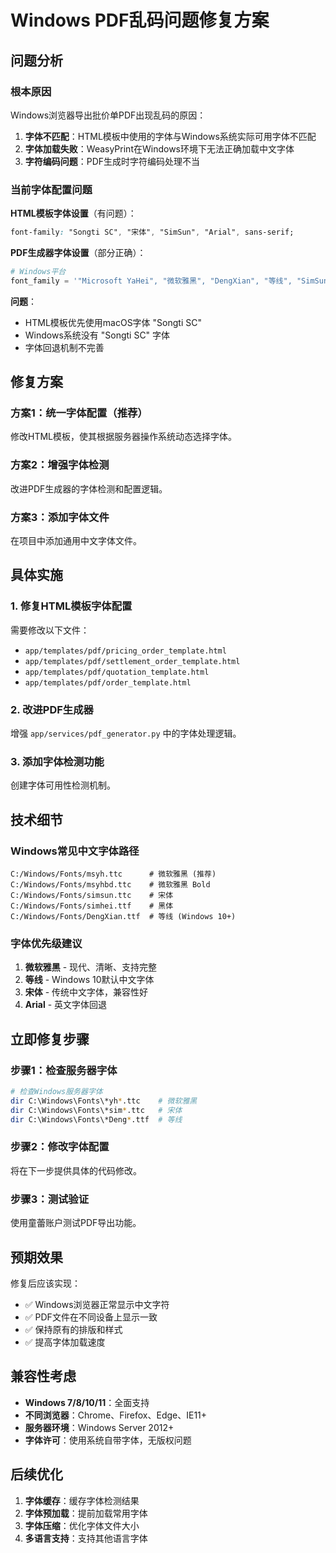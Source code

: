 # Windows PDF乱码问题修复方案

## 问题分析

### 根本原因
Windows浏览器导出批价单PDF出现乱码的原因：

1. **字体不匹配**：HTML模板中使用的字体与Windows系统实际可用字体不匹配
2. **字体加载失败**：WeasyPrint在Windows环境下无法正确加载中文字体
3. **字符编码问题**：PDF生成时字符编码处理不当

### 当前字体配置问题

**HTML模板字体设置**（有问题）：
```css
font-family: "Songti SC", "宋体", "SimSun", "Arial", sans-serif;
```

**PDF生成器字体设置**（部分正确）：
```python
# Windows平台
font_family = '"Microsoft YaHei", "微软雅黑", "DengXian", "等线", "SimSun", "宋体", "Arial", sans-serif'
```

**问题**：
- HTML模板优先使用macOS字体 "Songti SC"
- Windows系统没有 "Songti SC" 字体
- 字体回退机制不完善

## 修复方案

### 方案1：统一字体配置（推荐）

修改HTML模板，使其根据服务器操作系统动态选择字体。

### 方案2：增强字体检测

改进PDF生成器的字体检测和配置逻辑。

### 方案3：添加字体文件

在项目中添加通用中文字体文件。

## 具体实施

### 1. 修复HTML模板字体配置

需要修改以下文件：
- `app/templates/pdf/pricing_order_template.html`
- `app/templates/pdf/settlement_order_template.html`
- `app/templates/pdf/quotation_template.html`
- `app/templates/pdf/order_template.html`

### 2. 改进PDF生成器

增强 `app/services/pdf_generator.py` 中的字体处理逻辑。

### 3. 添加字体检测功能

创建字体可用性检测机制。

## 技术细节

### Windows常见中文字体路径
```
C:/Windows/Fonts/msyh.ttc      # 微软雅黑 (推荐)
C:/Windows/Fonts/msyhbd.ttc    # 微软雅黑 Bold
C:/Windows/Fonts/simsun.ttc    # 宋体
C:/Windows/Fonts/simhei.ttf    # 黑体
C:/Windows/Fonts/DengXian.ttf  # 等线 (Windows 10+)
```

### 字体优先级建议
1. **微软雅黑** - 现代、清晰、支持完整
2. **等线** - Windows 10默认中文字体
3. **宋体** - 传统中文字体，兼容性好
4. **Arial** - 英文字体回退

## 立即修复步骤

### 步骤1：检查服务器字体
```bash
# 检查Windows服务器字体
dir C:\Windows\Fonts\*yh*.ttc    # 微软雅黑
dir C:\Windows\Fonts\*sim*.ttc   # 宋体
dir C:\Windows\Fonts\*Deng*.ttf  # 等线
```

### 步骤2：修改字体配置
将在下一步提供具体的代码修改。

### 步骤3：测试验证
使用童蕾账户测试PDF导出功能。

## 预期效果

修复后应该实现：
- ✅ Windows浏览器正常显示中文字符
- ✅ PDF文件在不同设备上显示一致
- ✅ 保持原有的排版和样式
- ✅ 提高字体加载速度

## 兼容性考虑

- **Windows 7/8/10/11**：全面支持
- **不同浏览器**：Chrome、Firefox、Edge、IE11+
- **服务器环境**：Windows Server 2012+
- **字体许可**：使用系统自带字体，无版权问题

## 后续优化

1. **字体缓存**：缓存字体检测结果
2. **字体预加载**：提前加载常用字体
3. **字体压缩**：优化字体文件大小
4. **多语言支持**：支持其他语言字体 